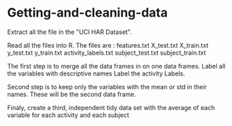 Getting-and-cleaning-data
=========================
Extract all the file in the "UCI HAR Dataset".

Read all the files into R. The files are :
features.txt
X_test.txt
X_train.txt
y_test.txt
y_train.txt
activity_labels.txt
subject_test.txt
subject_train.txt

The first step is to merge all the data frames in on one data frames.
 Label all the variables with descriptive names
 Label the activity Labels.

Second step is to keep only the variables with the mean or std in their names. These will be the second data frame.

Finaly, create a third, independent tidy data set with the average of each variable for each activity and each subject

